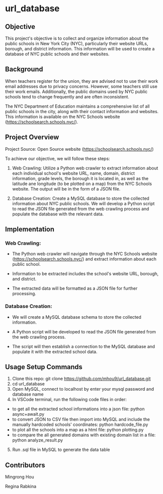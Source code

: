 # url_database
## Objective 

This project's objective is to collect and organize information about the public schools in New York City (NYC), particularly their website URLs, borough, and district information. This information will be used to create a database of NYC public schools and their websites. 

## Background 

When teachers register for the union, they are advised not to use their work email addresses due to privacy concerns. However, some teachers still use their work emails. Additionally, the public domains used by NYC public schools tend to change frequently and are often inconsistent. 

The NYC Department of Education maintains a comprehensive list of all public schools in the city, along with their contact information and websites. This information is available on the NYC Schools website (https://schoolsearch.schools.nyc/). 

## Project Overview 

Project Source: Open Source website (https://schoolsearch.schools.nyc/)

To achieve our objective, we will follow these steps: 

1. Web Crawling: Utilize a Python web crawler to extract information about each individual school's website URL, name, domain, district information, grade levels, the borough it is located in, as well as the latitude ane longitude (to be plotted on a map) from the NYC Schools website. The output will be in the form of a JSON file. 

2. Database Creation: Create a MySQL database to store the collected information about NYC public schools. We will develop a Python script to read the JSON file generated from the web crawling process and populate the database with the relevant data. 

## Implementation 

### Web Crawling:
  - The Python web crawler will navigate through the NYC Schools website (https://schoolsearch.schools.nyc/) and extract information about each public school. 

  - Information to be extracted includes the school's website URL, borough, and district. 

  - The extracted data will be formatted as a JSON file for further processing. 

### Database Creation:

  - We will create a MySQL database schema to store the collected information. 

  - A Python script will be developed to read the JSON file generated from the web crawling process. 

  - The script will then establish a connection to the MySQL database and populate it with the extracted school data. 

  
## Usage Setup Commands

1. Clone this repo: git clone https://github.com/mhou9/url_database.git
2. cd url_database
3. Open MySQL, connect to localhost by enter your mysql password and database name
4. In VSCode terminal, run the following code files in order: 
  - to get all the extracted school informations into a json file: python async+await.py
  - to convert JSON to CSV file then import into MySQL and include the manually hardcoded schools' coordinates: python hardcode_file.py
  - to plot all the schools into a map as a html file: python plotting.py
  - to compare the all generated domains with existing domain list in a file: python analyze_result.py
5. Run .sql file in MySQL to generate the data table

## Contributors 

Mingrong Hou

Regina Rabkina
 
